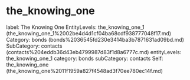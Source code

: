 # the_knowing_one

label: The Knowing One
EntityLevels: the_knowing_one_1 (the_knowing_one_1%2002be4d4d1cf04ba68cdf938777048f17.md)
Category: bonds (bonds%2036545fd230e3414ba3b7871631ad09bd.md)
SubCategory: contacts (contacts%204eddb36d43eb4799987d83f1d8a6777c.md)
entityLevels: the_knowing_one_1
category: bonds
subCategory: contacts
Self: the_knowing_one (the_knowing_one%2011f1959a827f4548ad3f70ee780ec14f.md)

[](Untitled%2015ed7bb067244c8a9b06af3a52ef6780.md)
